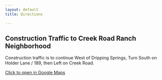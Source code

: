 ```yaml
---
layout: default
title: Directions

---
```

## Construction Traffic to Creek Road Ranch Neighborhood
Construction traffic is to continue West of Dripping Springs, Turn South on Holder Lane / 189, then Left on Creek Road.

[Click to open in Google Maps](https://www.google.com/maps/dir/Dripping+Springs,+TX/Pug+Rippy+Rd,+Dripping+Springs,+TX+78620/@30.1859391,-98.144893,13z/am=t/data=!4m24!4m23!1m15!1m1!1s0x865b3f87a07d6b29:0x152d629137da9c6b!2m2!1d-98.0866781!2d30.1902067!3m4!1m2!1d-98.1189636!2d30.2047782!3s0x865b41e9af9e3ef3:0x663398ab1feaba7b!3m4!1m2!1d-98.1518019!2d30.2033905!3s0x865b6a14ec23d1c9:0x275b7ea06aeee544!1m5!1m1!1s0x865b69ff8837c581:0x91c006f855b25fa1!2m2!1d-98.1380696!2d30.1862768!3e0?hl=en-US)